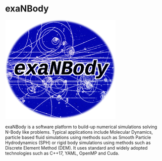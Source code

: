 # exaNBody

![](doc/exaNBody-logo.png)

exaNBody is a software platform to build-up numerical simulations solving N-Body like problems.
Typical applications include Molecular Dynamics, particle based fluid simulations using methods such as Smooth Particle Hydrodynamics (SPH) or rigid body simulations using methods such as Discrete Element Method (DEM).
It uses standard and widely adopted technologies such as C++17, YAML, OpenMP and Cuda.
